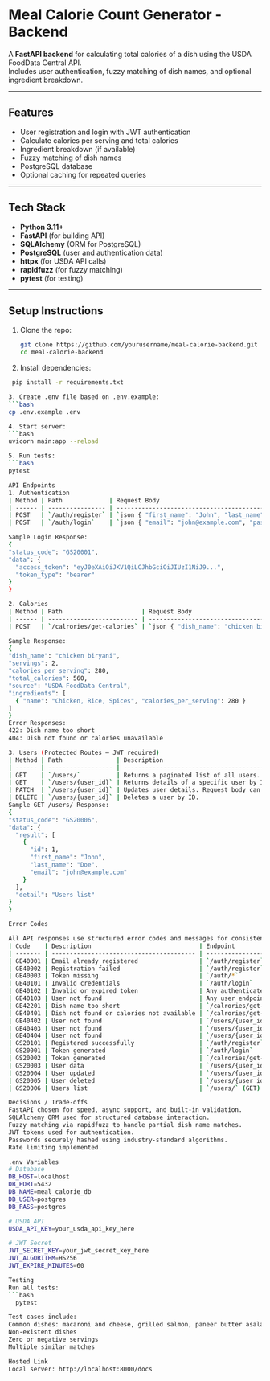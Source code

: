 <!-- # Meal Calorie Backend (FastAPI + PostgreSQL)

## Overview
Local FastAPI backend implementing:
- `/auth/register` and `/auth/login` (JWT auth)
- `/get-calories` protected endpoint integrating with USDA FoodData Central API
- Simple in-memory caching and rate limiting
- PostgreSQL DB for user persistence (works with pgAdmin)

## Setup

1. Create a PostgreSQL database (via pgAdmin) — example:
   - DB name: `local_test_db`
   - User: `postgres`
   - Password: `your_db_password`

2. Copy `.env.example` to `.env` and fill values:
DB_HOST=localhost
DB_PORT=5432
DB_NAME=local_test_db
DB_USER=postgres
DB_PASS=your_db_password
USDA_API_KEY=YOUR_USDA_API_KEY
JWT_SECRET_KEY=replace_with_secure_value

3. Install dependencies:
pip install -r requirements.txt

4. Create DB tables (app will auto-create tables on first run for this simple setup).

5. Run:
uvicorn app.main:app --reload

Open: `http://127.0.0.1:8000/docs`

## Example flow (curl)

1. Register:
2. Login:
```bash
curl -X POST "http://127.0.0.1:8000/auth/register" -H "Content-Type: application/json" -d '{
"first_name": "Dinesh",
"last_name": "K",
"email": "dinesh@example.com",
"password": "strongPassword123"
}'

2. Login:
curl -X POST "http://127.0.0.1:8000/auth/login" -H "Content-Type: application/json" -d '{
  "email": "dinesh@example.com",
  "password": "strongPassword123"
}'

3. Get calories:
curl -X POST "http://127.0.0.1:8000/get-calories" \
  -H "Content-Type: application/json" \
  -H "Authorization: Bearer <ACCESS_TOKEN>" \
  -d '{"dish_name": "chicken biryani", "servings": 2}'


Notes & Limitations

USDA energy values may be reported per 100 g or per serving. For assignment simplicity, this implementation uses whichever numeric energy value USDA returns and treats it as "per serving". You can extend usda_service.py to interpret foodPortions to convert units.

In-memory rate limiter and cache are fine for local/testing. For production, use Redis-based solutions.

Passwords hashed with bcrypt.

All secrets stored in .env. -->
# Meal Calorie Count Generator - Backend

A **FastAPI backend** for calculating total calories of a dish using the USDA FoodData Central API.  
Includes user authentication, fuzzy matching of dish names, and optional ingredient breakdown.

---

## Features

- User registration and login with JWT authentication
- Calculate calories per serving and total calories
- Ingredient breakdown (if available)
- Fuzzy matching of dish names
- PostgreSQL database
- Optional caching for repeated queries

---

## Tech Stack

- **Python 3.11+**
- **FastAPI** (for building API)
- **SQLAlchemy** (ORM for PostgreSQL)
- **PostgreSQL** (user and authentication data)
- **httpx** (for USDA API calls)
- **rapidfuzz** (for fuzzy matching)
- **pytest** (for testing)

---

## Setup Instructions

1. Clone the repo:
   ```bash
   git clone https://github.com/yourusername/meal-calorie-backend.git
   cd meal-calorie-backend

2. Install dependencies:
  ```bash
   pip install -r requirements.txt

3. Create .env file based on .env.example:
  ```bash
  cp .env.example .env

4. Start server:
  ```bash
  uvicorn main:app --reload

5. Run tests:
  ```bash
  pytest

API Endpoints
1. Authentication
| Method | Path             | Request Body                                                                                                | Description                                                         |
| ------ | ---------------- | ----------------------------------------------------------------------------------------------------------- | ------------------------------------------------------------------- |
| POST   | `/auth/register` | `json { "first_name": "John", "last_name": "Doe", "email": "john@example.com", "password": "strongpass" } ` | Registers a new user. Returns user ID and success message.          |
| POST   | `/auth/login`    | `json { "email": "john@example.com", "password": "strongpass" } `                                           | Logs in a user. Returns JWT access token and token type (`bearer`). |

Sample Login Response:
{
  "status_code": "GS20001",
  "data": {
    "access_token": "eyJ0eXAiOiJKV1QiLCJhbGciOiJIUzI1NiJ9...",
    "token_type": "bearer"
  }
}

2. Calories
| Method | Path                      | Request Body                                              | Description                                                                                                                         |
| ------ | ------------------------- | --------------------------------------------------------- | ----------------------------------------------------------------------------------------------------------------------------------- |
| POST   | `/calrories/get-calories` | `json { "dish_name": "chicken biryani", "servings": 2 } ` | Calculates calories for the dish. Uses USDA API with fuzzy matching. Returns calories per serving, total calories, and ingredients. |

Sample Response:
{
  "dish_name": "chicken biryani",
  "servings": 2,
  "calories_per_serving": 280,
  "total_calories": 560,
  "source": "USDA FoodData Central",
  "ingredients": [
    { "name": "Chicken, Rice, Spices", "calories_per_serving": 280 }
  ]
}
Error Responses:
  422: Dish name too short
  404: Dish not found or calories unavailable

3. Users (Protected Routes – JWT required)
| Method | Path               | Description                                                                                                                 |
| ------ | ------------------ | --------------------------------------------------------------------------------------------------------------------------- |
| GET    | `/users/`          | Returns a paginated list of all users. Query parameters: `limit` (default 10), `offset` (default 0), `q` (optional search). |
| GET    | `/users/{user_id}` | Returns details of a specific user by ID.                                                                                   |
| PATCH  | `/users/{user_id}` | Updates user details. Request body can contain any of `first_name`, `last_name`, `email`, `password`.                       |
| DELETE | `/users/{user_id}` | Deletes a user by ID.                                                                                                       |
Sample GET /users/ Response:
{
  "status_code": "GS20006",
  "data": {
    "result": [
      {
        "id": 1,
        "first_name": "John",
        "last_name": "Doe",
        "email": "john@example.com"
      }
    ],
    "detail": "Users list"
  }
}

Error Codes

All API responses use structured error codes and messages for consistency. Below is a list of all possible codes and their associated endpoints:
| Code    | Description                              | Endpoint                    |
| ------- | ---------------------------------------- | --------------------------- |
| GE40001 | Email already registered                 | `/auth/register`            |
| GE40002 | Registration failed                      | `/auth/register`            |
| GE40003 | Token missing                            | `/auth/*`                   |
| GE40101 | Invalid credentials                      | `/auth/login`               |
| GE40102 | Invalid or expired token                 | Any authenticated endpoint  |
| GE40103 | User not found                           | Any user endpoint           |
| GE42201 | Dish name too short                      | `/calrories/get-calories`   |
| GE40401 | Dish not found or calories not available | `/calrories/get-calories`   |
| GE40402 | User not found                           | `/users/{user_id}` (GET)    |
| GE40403 | User not found                           | `/users/{user_id}` (PATCH)  |
| GE40404 | User not found                           | `/users/{user_id}` (DELETE) |
| GS20101 | Registered successfully                  | `/auth/register`            |
| GS20001 | Token generated                          | `/auth/login`               |
| GS20002 | Token generated                          | `/calrories/get-calories`   |
| GS20003 | User data                                | `/users/{user_id}` (GET)    |
| GS20004 | User updated                             | `/users/{user_id}` (PATCH)  |
| GS20005 | User deleted                             | `/users/{user_id}` (DELETE) |
| GS20006 | Users list                               | `/users/` (GET)             |

Decisions / Trade-offs
  FastAPI chosen for speed, async support, and built-in validation.
  SQLAlchemy ORM used for structured database interaction.
  Fuzzy matching via rapidfuzz to handle partial dish name matches.
  JWT tokens used for authentication.
  Passwords securely hashed using industry-standard algorithms.
  Rate limiting implemented.

.env Variables
# Database
DB_HOST=localhost
DB_PORT=5432
DB_NAME=meal_calorie_db
DB_USER=postgres
DB_PASS=postgres

# USDA API
USDA_API_KEY=your_usda_api_key_here

# JWT Secret
JWT_SECRET_KEY=your_jwt_secret_key_here
JWT_ALGORITHM=HS256
JWT_EXPIRE_MINUTES=60

Testing
  Run all tests:
  ```bash
    pytest
  
Test cases include:
  Common dishes: macaroni and cheese, grilled salmon, paneer butter asala
  Non-existent dishes
  Zero or negative servings
  Multiple similar matches

Hosted Link
Local server: http://localhost:8000/docs